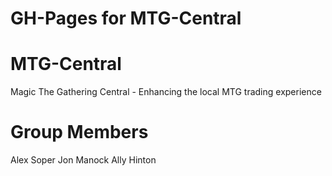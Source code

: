 GH-Pages for MTG-Central
=======
MTG-Central
===========

Magic The Gathering Central - Enhancing the local MTG trading experience


Group Members
============

Alex Soper
Jon Manock
Ally Hinton

